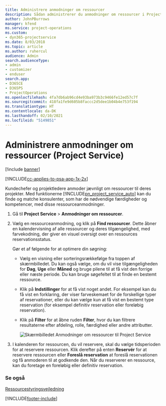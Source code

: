 ```yaml
---
title: Administrere anmodninger om ressourcer
description: Sådan administrerer du anmodninger om ressourcer i Project Service
author: JohnPBurrows
manager: kfend
ms.service: project-operations
ms.custom:
- dyn365-projectservice
ms.date: 8/03/2018
ms.topic: article
ms.author: ruhercul
audience: Admin
search.audienceType:
- admin
- customizer
- enduser
search.app:
- D365CE
- D365PS
- ProjectOperations
ms.openlocfilehash: 4fa7db6ab96cd4e93ba973b3c9466fe12ed57c7f
ms.sourcegitcommit: 418fa1fe9d605b8faccc2d5dee1b04b4e753f194
ms.translationtype: HT
ms.contentlocale: da-DK
ms.lasthandoff: 02/10/2021
ms.locfileid: "5149851"
---
```

# <a name="manage-resource-requests-project-service"></a>Administrere anmodninger om ressourcer (Project Service)

[!include [banner](../includes/psa-now-project-operations.md)]

[!INCLUDE[cc-applies-to-psa-app-1x-2x](../includes/cc-applies-to-psa-app-1x-2x.md)]

Kundechefer og projektledere anmoder jævnligt om ressourcer til deres projekter. Med funktionerne [!INCLUDE[pn_project_service_auto](../includes/pn-project-service-auto.md)] kan du finde og matche konsulenter, som har de nødvendige færdigheder og kompetencer, med disse ressourceanmodninger.  
  
1. Gå til **Project Service** > **Anmodninger om ressourcer**.  
  
2. Vælg en ressourceanmodning, og klik på **Find ressourcer**. Dette åbner en kalendervisning af alle ressourcer og deres tilgængelighed, med farvekodning, der giver en visuel oversigt over en ressources reservationsstatus.  
  
    Gør et af følgende for at optimere din søgning:  
  
   -   Vælg en visning eller sorteringsrækkefølge fra toppen af skærmbilledet. Du kan også vælge, om du vil vise tilgængeligheden for **Dag**, **Uge** eller **Måned** og bruge pilene til at få vist den forrige eller næste periode. Du kan bruge søgefeltet til at finde en bestemt ressource.  
  
   -   Klik på **Indstillinger** for at få vist noget andet. For eksempel kan du få vist en forklaring, der viser farveskemaet for de forskellige typer af reservationer, eller du kan vælge kun at få vist en bestemt type reservation (for eksempel definitiv reservation eller foreløbig reservation).  
  
   -   Klik på **Filter** for at åbne ruden **Filter**, hvor du kan filtrere resultaterne efter afdeling, rolle, færdighed eller andre attributter.  
  
       ![Skærmbilledet Anmodninger om ressourcer til Project Service](../psa/media/project-service-resource-request-screen.png "Skærmbilledet Anmodninger om ressourcer til Project Service")  
  
3. I kalenderen for ressourcen, du vil reservere, skal du vælge tidsperioden for at reservere ressourcen. Klik derefter på enten **Reservér** for at reservere ressourcen eller **Foreslå reservation** at foreslå reservationen og få anmoderen til at godkende den. Når du reserverer en ressource, kan du foretage en foreløbig eller definitiv reservation.  
  
### <a name="see-also"></a>Se også  
 [Ressourcestyringsvejledning](../psa/resource-manager-guide.md)


[!INCLUDE[footer-include](../includes/footer-banner.md)]